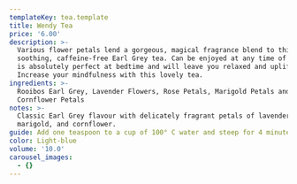 ```yaml
---
templateKey: tea.template
title: Wendy Tea
price: '6.00'
description: >-
  Various flower petals lend a gorgeous, magical fragrance blend to this
  soothing, caffeine-free Earl Grey tea. Can be enjoyed at any time of day but
  is absolutely perfect at bedtime and will leave you relaxed and uplifted.
  Increase your mindfulness with this lovely tea.
ingredients: >-
  Rooibos Earl Grey, Lavender Flowers, Rose Petals, Marigold Petals and
  Cornflower Petals
notes: >-
  Classic Earl Grey flavour with delicately fragrant petals of lavender, rose,
  marigold, and cornflower.
guide: Add one teaspoon to a cup of 100° C water and steep for 4 minutes
color: Light-blue
volume: '10.0'
carousel_images:
  - {}
---
```



